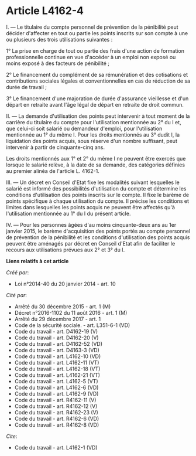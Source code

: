 # Article L4162-4

I. ― Le titulaire du compte personnel de prévention de la pénibilité peut décider d'affecter en tout ou partie les points
inscrits sur son compte à une ou plusieurs des trois utilisations suivantes : 

1° La prise en charge de tout ou partie des frais d'une action de formation professionnelle continue en vue d'accéder à un
emploi non exposé ou moins exposé à des facteurs de pénibilité ; 

2° Le financement du complément de sa rémunération et des cotisations et contributions sociales légales et conventionnelles
en cas de réduction de sa durée de travail ; 

3° Le financement d'une majoration de durée d'assurance vieillesse et d'un départ en retraite avant l'âge légal de départ en
retraite de droit commun. 

II. ― La demande d'utilisation des points peut intervenir à tout moment de la carrière du titulaire du compte pour
l'utilisation mentionnée au 2° du I et, que celui-ci soit salarié ou demandeur d'emploi, pour l'utilisation mentionnée au 1°
du même I. Pour les droits mentionnés au 3° dudit I, la liquidation des points acquis, sous réserve d'un nombre suffisant,
peut intervenir à partir de cinquante-cinq ans. 

Les droits mentionnés aux 1° et 2° du même I ne peuvent être exercés que lorsque le salarié relève, à la date de sa demande,
des catégories définies au premier alinéa de l'article L. 4162-1. 

III. ― Un décret en Conseil d'Etat fixe les modalités suivant lesquelles le salarié est informé des possibilités
d'utilisation du compte et détermine les conditions d'utilisation des points inscrits sur le compte. Il fixe le barème de
points spécifique à chaque utilisation du compte. Il précise les conditions et limites dans lesquelles les points acquis ne
peuvent être affectés qu'à l'utilisation mentionnée au 1° du I du présent article. 

IV. ― Pour les personnes âgées d'au moins cinquante-deux ans au 1er janvier 2015, le barème d'acquisition des points portés
au compte personnel de prévention de la pénibilité et les conditions d'utilisation des points acquis peuvent être aménagés
par décret en Conseil d'Etat afin de faciliter le recours aux utilisations prévues aux 2° et 3° du I.

**Liens relatifs à cet article**

_Créé par_:

  - Loi n°2014-40 du 20 janvier 2014 - art. 10

_Cité par_:

  - Arrêté du 30 décembre 2015 - art. 1 (M)
  - Décret n°2016-1102 du 11 août 2016 - art. 1 (M)
  - Arrêté du 29 décembre 2017 - art. 1
  - Code de la sécurité sociale. - art. L351-6-1 (VD)
  - Code du travail - art. D4162-19 (V)
  - Code du travail - art. D4162-20 (V)
  - Code du travail - art. D4162-52 (VD)
  - Code du travail - art. D4163-3 (VD)
  - Code du travail - art. L4162-10 (VD)
  - Code du travail - art. L4162-11 (VT)
  - Code du travail - art. L4162-18 (VT)
  - Code du travail - art. L4162-21 (VT)
  - Code du travail - art. L4162-5 (VT)
  - Code du travail - art. L4162-6 (VD)
  - Code du travail - art. L4162-9 (VD)
  - Code du travail - art. R4162-11 (V)
  - Code du travail - art. R4162-12 (V)
  - Code du travail - art. R4162-23 (V)
  - Code du travail - art. R4162-6 (VD)
  - Code du travail - art. R4162-8 (VD)

_Cite_:

  - Code du travail - art. L4162-1 (VD)
